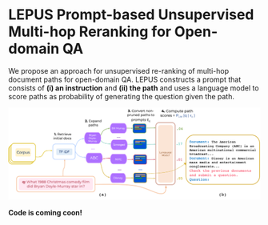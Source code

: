 # LEPUS Prompt-based Unsupervised Multi-hop Reranking for Open-domain QA

We propose an approach for unsupervised re-ranking of multi-hop document paths for open-domain QA. LEPUS constructs a prompt that consists of **(i) an instruction** and **(ii) the path** and uses a language model to score paths as probability of generating the question given the path.

![main](./img/overview.png)


**Code is coming coon!**
